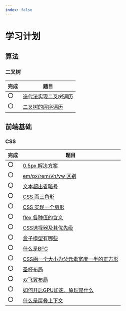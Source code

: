 ```yaml
---
index: false
---
```


# 学习计划
## 算法
### 二叉树
|完成|题目|
|---|---|
|⭕️|[迭代法实现二叉树遍历](/algorithm/二叉树/二叉树遍历迭代法.html)|
|⭕️|[二叉树的层序遍历](/algorithm/二叉树/二叉树的层序遍历.html)|

## 前端基础

### CSS

|完成|题目|
|---|---|
|⭕️|[0.5px 解决方案](/frontend-basic/css/1.0.5px%20解决方案.html)|
|⭕️|[em/px/rem/vh/vw 区别](/frontend-basic/css/2.empxremvhvw区别.html)|
|⭕️|[文本超出省略号](/frontend-basic/css/3.文本超出省略号.html)|
|⭕️|[CSS 画三角形](/frontend-basic/css/4.CSS画三角形.html)|
|⭕️|[CSS 实现一个扇形](/frontend-basic/css/6.CSS实现一个扇形.html)|
|⭕️|[flex 各种值的含义](/frontend-basic/css/7.flex各种值的含义.html)|
|⭕️|[CSS选择器及其优先级](/frontend-basic/css/8.CSS选择器及其优先级.html)|
|⭕️|[盒子模型有哪些](/frontend-basic/css/9.盒子模型有哪些.html)|
|⭕️|[什么是BFC](/frontend-basic/css/10.什么是BFC.html)|
|⭕️|[CSS画一个大小为父元素宽度一半的正方形](/frontend-basic/css/11.CSS画一个大小为父元素宽度一半的正方形.html)|
|⭕️|[圣杯布局](/frontend-basic/css/12.圣杯布局.html)|
|⭕️|[双飞翼布局](/frontend-basic/css/13.双飞翼布局.html)|
|⭕️|[如何开启GPU加速，原理是什么](/frontend-basic/css/15.如何开启GPU加速，原理是什么.html)|
|⭕️|[什么是层叠上下文](/frontend-basic/css/16.什么是层叠上下文.html)|
